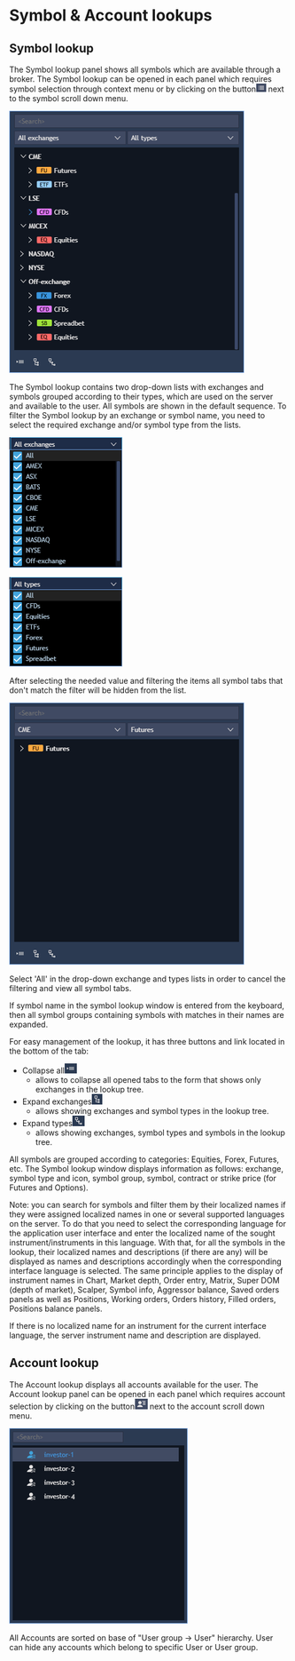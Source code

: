 # Symbol & Account lookups

## **Symbol lookup**

The Symbol lookup panel shows all symbols which are available through a broker. The Symbol lookup can be opened in each panel which requires symbol selection through context menu or by clicking on the button![](../../.gitbook/assets/new1.png) next to the symbol scroll down menu.

![](../../.gitbook/assets/1.png)

The Symbol lookup contains two drop-down lists with exchanges and symbols grouped according to their types, which are used on the server and available to the user. All symbols are shown in the default sequence. To filter the Symbol lookup by an exchange or symbol name, you need to select the required exchange and/or symbol type from the lists.

![](../../.gitbook/assets/2-1%20%282%29.png)

![](../../.gitbook/assets/3-28.png)

After selecting the needed value and filtering the items all symbol tabs that don't match the filter will be hidden from the list.

![](../../.gitbook/assets/4.2.png)

Select 'All' in the drop-down exchange and types lists in order to cancel the filtering and view all symbol tabs.

If symbol name in the symbol lookup window is entered from the keyboard, then all symbol groups containing symbols with matches in their names are expanded.

For easy management of the lookup, it has three buttons and link located in the bottom of the tab:

* Collapse all![](../../.gitbook/assets/4.2-copy-copy.png)
  * allows to collapse all opened tabs to the form that shows only exchanges in the lookup tree.
* Expand exchanges![](../../.gitbook/assets/4.2-copy-copy-2.png)
  * allows showing exchanges and symbol types in the lookup tree.
* Expand types![](../../.gitbook/assets/4.2-copy-copy-3.png)
  * allows showing exchanges, symbol types and symbols in the lookup tree.

All symbols are grouped according to categories: Equities, Forex, Futures, etc. The Symbol lookup window displays information as follows: exchange, symbol type and icon, symbol group, symbol, contract or strike price \(for Futures and Options\).

Note: you can search for symbols and filter them by their localized names if they were assigned localized names in one or several supported languages on the server. To do that you need to select the corresponding language for the application user interface and enter the localized name of the sought instrument/instruments in this language. With that, for all the symbols in the lookup, their localized names and descriptions \(if there are any\) will be displayed as names and descriptions accordingly when the corresponding interface language is selected. The same principle applies to the display of instrument names in Chart, Market depth, Order entry, Matrix, Super DOM \(depth of market\), Scalper, Symbol info, Aggressor balance, Saved orders panels as well as Positions, Working orders, Orders history, Filled orders, Positions balance panels.

If there is no localized name for an instrument for the current interface language, the server instrument name and description are displayed.

## **Account lookup**

The Account lookup displays all accounts available for the user. The Account lookup panel can be opened in each panel which requires account selection by clicking on the button![](../../.gitbook/assets/5-6.png) next to the account scroll down menu.

![](../../.gitbook/assets/6-copy-1.png)

All Accounts are sorted on base of "User group -&gt; User" hierarchy. User can hide any accounts which belong to specific User or User group.


